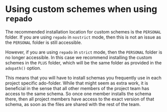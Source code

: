 # Using custom schemes when using `repado`

The recommended installation location for custom schemes
is the `PERSONAL` folder.
If you are using `repado` in `nostrict` mode,
then this is not an issue as the `PERSONAL` folder is still accessible.

However, if you are using `repado` in `strict` mode,
then the `PERSONAL` folder is no longer accessible.
In this case we recommend installing the custom schemes
in the `PLUS` folder,
which will be the same folder as provided in the `adopath()` option.

This means that you will have to install schemas you frequently use
in each project specific ado-folder.
While that might seem as extra work,
it is beneficial in the sense that
all other members of the project team has access to the same schema.
So once one member installs the schema there,
then all project members have access to the exact version of that schema,
as soon as the files are shared with the rest of the team.
